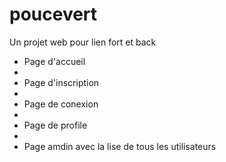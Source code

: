 # poucevert

Un projet web pour lien fort et back 

<ul>
  <li> Page d'accueil<li>
   <li>Page d'inscription<li>
   <li>Page de conexion<li>
   <li> Page de profile<li>
  <li> Page amdin avec la lise de tous les utilisateurs</li>
</ul>

